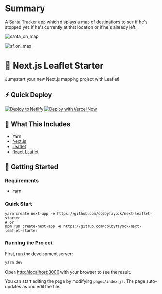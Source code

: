 # Summary
A Santa Tracker app which displays a map of destinations to see if he's stopped yet, if he's currently at that location or if he's already left.

![santa_on_map](https://user-images.githubusercontent.com/88634981/210160617-4b1afe62-d05f-4e07-aa8d-1bc0efd33dba.jpg)

![sf_on_map](https://user-images.githubusercontent.com/88634981/210160619-4a8ddfd0-81e1-446d-8a30-833af37e9c1f.jpg)



# 🍃 Next.js Leaflet Starter

Jumpstart your new Next.js mapping project with Leaflet!

## ⚡ Quick Deploy
[![Deploy to Netlify](https://www.netlify.com/img/deploy/button.svg)](https://app.netlify.com/start/deploy?repository=https://github.com/colbyfayock/next-leaflet-starter) [![Deploy with Vercel Now](https://zeit.co/button)](https://vercel.com/import/project?template=https://github.com/colbyfayock/next-leaflet-starter)


## 🧰 What This Includes
* [Yarn](https://yarnpkg.com/en/)
* [Next.js](https://nextjs.org/)
* [Leaflet](https://leafletjs.com/)
* [React Leaflet](https://react-leaflet.js.org)

## 🚀 Getting Started

### Requirements
* [Yarn](https://yarnpkg.com/en/)

### Quick Start
```
yarn create next-app -e https://github.com/colbyfayock/next-leaflet-starter
# or
npm run create-next-app -e https://github.com/colbyfayock/next-leaflet-starter
```

### Running the Project
First, run the development server:

```bash
yarn dev
```

Open [http://localhost:3000](http://localhost:3000) with your browser to see the result.

You can start editing the page by modifying `pages/index.js`. The page auto-updates as you edit the file.
